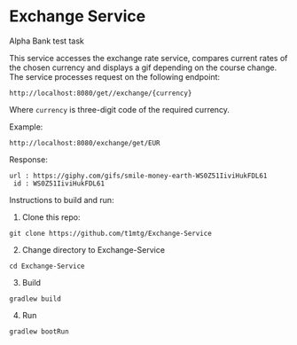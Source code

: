# Exchange Service
Alpha Bank test task


This service accesses the exchange rate service, compares current rates of the chosen currency and displays a gif depending on the course change.
The service processes request on the following endpoint:
```
http://localhost:8080/get//exchange/{currency}
```
Where `currency` is three-digit code of the required currency.

Example:
```
http://localhost:8080/exchange/get/EUR
```

Response:
```
url : https://giphy.com/gifs/smile-money-earth-WS0Z51IiviHukFDL61
 id : WS0Z51IiviHukFDL61
```


Instructions to build and run:
1. Clone this repo:
```
git clone https://github.com/t1mtg/Exchange-Service
```
2. Change directory to Exchange-Service
```
cd Exchange-Service
```
3. Build
 ```
gradlew build
```
4. Run
 ```
gradlew bootRun
```
